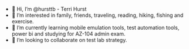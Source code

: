 - 👋 Hi, I’m @hursttb - Terri Hurst
- 👀 I’m interested in family, friends, traveling, reading, hiking, fishing and exercise.
- 🌱 I’m currently learning mobile emulation tools, test automation tools, power bi and studying for AZ-104 admin exam.
- 💞️ I’m looking to collaborate on test lab strategy.

<!---
hursttb/hursttb is a ✨ special ✨ repository because its `README.md` (this file) appears on your GitHub profile.
You can click the Preview link to take a look at your changes.
--->
